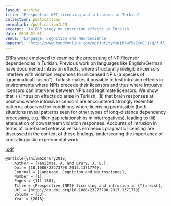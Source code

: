 ```yaml
---
layout: archive
title: "Prospective NPI licensing and intrusion in Turkish"
collection: publications
permalink: /publication/LCN
excerpt: 'An ERP study on intrusion effects in Turkish.'
date: 2018-01-01
venue: 'Language, Cognition and Neuroscience'
paperurl: 'http://www.tandfonline.com/eprint/tyYsNjh7wf5eZKuCJjvq/full'
---
```


ERPs were employed to examine the processing of NPI/licensor dependencies in Turkish. Previous
work on languages like English/German have documented intrusion effects, where structurally
ineligible licensors interfere with violation responses to unlicensed NPIs (a species of
“grammatical illusion”). Turkish makes it possible to test intrusion effects in environments where
NPIs precede their licensors and thus where intrusive licensors can intervene between NPIs and
legitimate licensors. We show that: (i) intrusion effects do arise in Turkish, (ii) that brain
responses at positions where intrusive licensors are encountered strongly resemble patterns
observed for conditions where licensing permissible (both situations reveal patterns seen for
other types of long-distance dependency processing, e.g. filler-gap relationships in
interrogatives), leading to (iii) attenuation of downstream violation responses. Accounts of
intrusion in terms of cue-based retrieval versus erroneous pragmatic licensing are discussed in
the context of these findings, underscoring the importance of cross-linguistic experimental work

[.pdf](https://aydoganyanilmaz.github.io/files/Yanilmaz%26DruryLCN2018.pdf)

```
@article{yanilmazdrury2018,
	Author = {Yanilmaz, A. and Drury, J. E.},
	Doi = {10.1080/23273798.2017.1371779},
	Journal = {Language, Cognition and Neuroscience},
	Number = {1},
	Pages = {111-138},
	Title = {Prospective {NPI} licensing and intrusion in {T}urkish},
	Url = {http://dx.doi.org/10.1080/23273798.2017.1371779},
	Volume = {33},
	Year = {2018}
```
